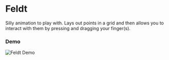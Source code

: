# Feldt

Silly animation to play with. Lays out points in a grid and then allows you to interact with them by pressing and dragging your finger(s).

### Demo
![Feldt Demo](http://i.imgur.com/WsBRkWn.gif)

